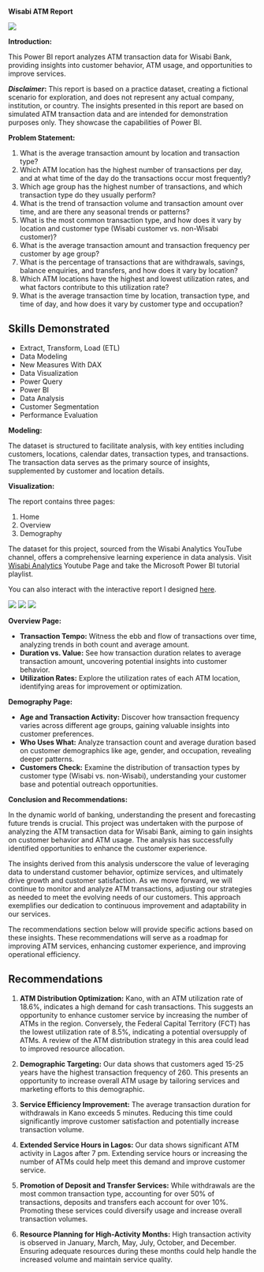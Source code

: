 **Wisabi ATM Report**

![](ATM-Machine.jpg)

**Introduction:**

This Power BI report analyzes ATM transaction data for Wisabi Bank, providing insights into customer behavior, ATM usage, and opportunities to improve services.

**_Disclaimer_:** This report is based on a practice dataset, creating a fictional scenario for exploration, and does not represent any actual company, institution, or country. The insights presented in this report are based on simulated ATM transaction data and are intended for demonstration purposes only. They showcase the capabilities of Power BI.


**Problem Statement:**

1. What is the average transaction amount by location and transaction type?
2. Which ATM location has the highest number of transactions per day, and at what time of the day do the transactions occur most frequently?
3. Which age group has the highest number of transactions, and which transaction type do they usually perform?
4. What is the trend of transaction volume and transaction amount over time, and are there any seasonal trends or patterns?
5. What is the most common transaction type, and how does it vary by location and customer type (Wisabi customer vs. non-Wisabi customer)?
6. What is the average transaction amount and transaction frequency per customer by age group?
7. What is the percentage of transactions that are withdrawals, savings, balance enquiries, and transfers, and how does it vary by location?
8. Which ATM locations have the highest and lowest utilization rates, and what factors contribute to this utilization rate?
9. What is the average transaction time by location, transaction type, and time of day, and how does it vary by customer type and occupation?

## Skills Demonstrated
- Extract, Transform, Load (ETL)
- Data Modeling
- New Measures With DAX
- Data Visualization
- Power Query
- Power BI
- Data Analysis
- Customer Segmentation
- Performance Evaluation

**Modeling:**

The dataset is structured to facilitate analysis, with key entities including customers, locations, calendar dates, transaction types, and transactions. The transaction data serves as the primary source of insights, supplemented by customer and location details.

**Visualization:**

The report contains three pages:

1. Home
2. Overview
3. Demography

The dataset for this project, sourced from the Wisabi Analytics YouTube channel, offers a comprehensive learning experience in data analysis. Visit [Wisabi Analytics](https://www.youtube.com/@wisabianalytics/featured) Youtube Page and take the Microsoft Power BI tutorial playlist.

You can also interact with the interactive report I designed [here](https://app.powerbi.com/view?r=eyJrIjoiMTExNDgxMGEtNjA0YS00YmE1LWIxOWQtM2I5YTY3Y2QyY2MxIiwidCI6IjUxN2QzNTAyLTI5MDEtNGRlMi1hODdiLTk1YzUwN2E5YTA4OCJ9).

![](Home.png)
![](Overview.jpg)
![](Demography.jpg)


**Overview Page:**

- **Transaction Tempo:** Witness the ebb and flow of transactions over time, analyzing trends in both count and average amount.
- **Duration vs. Value:** See how transaction duration relates to average transaction amount, uncovering potential insights into customer behavior.
- **Utilization Rates:** Explore the utilization rates of each ATM location, identifying areas for improvement or optimization.

**Demography Page:**

- **Age and Transaction Activity:** Discover how transaction frequency varies across different age groups, gaining valuable insights into customer preferences.
- **Who Uses What:** Analyze transaction count and average duration based on customer demographics like age, gender, and occupation, revealing deeper patterns.
- **Customers Check:** Examine the distribution of transaction types by customer type (Wisabi vs. non-Wisabi), understanding your customer base and potential outreach opportunities.

**Conclusion and Recommendations:**

In the dynamic world of banking, understanding the present and forecasting future trends is crucial. This project was undertaken with the purpose of analyzing the ATM transaction data for Wisabi Bank, aiming to gain insights on customer behavior and ATM usage. The analysis has successfully identified opportunities to enhance the customer experience.

The insights derived from this analysis underscore the value of leveraging data to understand customer behavior, optimize services, and ultimately drive growth and customer satisfaction. As we move forward, we will continue to monitor and analyze ATM transactions, adjusting our strategies as needed to meet the evolving needs of our customers. This approach exemplifies our dedication to continuous improvement and adaptability in our services.

The recommendations section below will provide specific actions based on these insights. These recommendations will serve as a roadmap for improving ATM services, enhancing customer experience, and improving operational efficiency.

## Recommendations

1. **ATM Distribution Optimization:** Kano, with an ATM utilization rate of 18.6%, indicates a high demand for cash transactions. This suggests an opportunity to enhance customer service by increasing the number of ATMs in the region. Conversely, the Federal Capital Territory (FCT) has the lowest utilization rate of 8.5%, indicating a potential oversupply of ATMs. A review of the ATM distribution strategy in this area could lead to improved resource allocation.

2. **Demographic Targeting:** Our data shows that customers aged 15-25 years have the highest transaction frequency of 260. This presents an opportunity to increase overall ATM usage by tailoring services and marketing efforts to this demographic.

3. **Service Efficiency Improvement:** The average transaction duration for withdrawals in Kano exceeds 5 minutes. Reducing this time could significantly improve customer satisfaction and potentially increase transaction volume.

4. **Extended Service Hours in Lagos:** Our data shows significant ATM activity in Lagos after 7 pm. Extending service hours or increasing the number of ATMs could help meet this demand and improve customer service.

5. **Promotion of Deposit and Transfer Services:** While withdrawals are the most common transaction type, accounting for over 50% of transactions, deposits and transfers each account for over 10%. Promoting these services could diversify usage and increase overall transaction volumes.

6. **Resource Planning for High-Activity Months:** High transaction activity is observed in January, March, May, July, October, and December. Ensuring adequate resources during these months could help handle the increased volume and maintain service quality.
